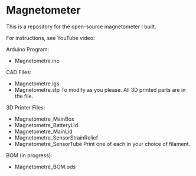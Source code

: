 # Magnetometer

This is a repository for the open-source magnetometer I built.

For instructions, see YouTube video: 

Arduino Program:
- Magnetometre.ino

CAD Files:
- Magnetometre.igs
- Magnetometre.stp 
To modify as you please. All 3D printed parts are in the file.

3D Printer Files:
- Magnetometre_MainBox
- Magnetometre_BatteryLid
- Magnetometre_MainLid
- Magnetometre_SensorStrainRelief
- Magnetometre_SensorTube
Print one of each in your choice of filament.

BOM (in progress):
- Magnetometre_BOM.ods
